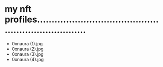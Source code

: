 # my nft profiles......................................................................
- 0xnaura (1).jpg
- 0xnaura (2).jpg
- 0xnaura (3).jpg
- 0xnaura (4).jpg
